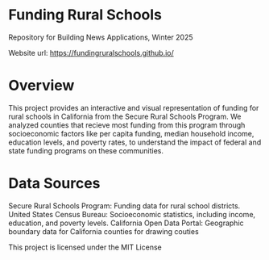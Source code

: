 # Funding Rural Schools
Repository for Building News Applications, Winter 2025

Website url: https://fundingruralschools.github.io/

# Overview

This project provides an interactive and visual representation of funding for rural schools in California from the Secure Rural Schools Program. We analyzed counties that recieve most funding from this program through socioeconomic factors like per capita funding, median household income, education levels, and poverty rates, to understand the impact of federal and state funding programs on these communities.

# Data Sources

Secure Rural Schools Program: Funding data for rural school districts.
United States Census Bureau: Socioeconomic statistics, including income, education, and poverty levels.
California Open Data Portal: Geographic boundary data for California counties for drawing couties

This project is licensed under the MIT License
